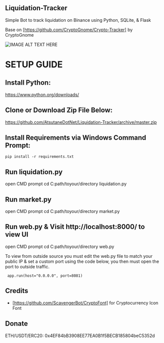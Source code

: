## Liquidation-Tracker
Simple Bot to track liquidation on Binance using Python, SQLite, &amp; Flask

Base on [https://github.com/CryptoGnome/Crypto-Tracker] by CryptoGnome

![IMAGE ALT TEXT HERE](https://atsutanedotnet.files.wordpress.com/2021/02/new-ui.png)

# SETUP GUIDE

## Install Python:

https://www.python.org/downloads/

## Clone or Download Zip File Below:

https://github.com/AtsutaneDotNet/Liquidation-Tracker/archive/master.zip

## Install Requirements via Windows Command Prompt:

```pip install -r requirements.txt```

## Run liquidation.py

open CMD prompt
cd C:path/toyour/directory
liquidation.py

## Run market.py

open CMD prompt
cd C:path/toyour/directory
market.py

## Run web.py & Visit http://localhost:8000/ to view UI

open CMD prompt
cd C:path/toyour/directory
web.py

To view from outside source you must edit the web.py file to match your public IP & set a custom port using the code below, you then must open the port to outside traffic.

``` app.run(host="0.0.0.0", port=8081)```

## Credits
- [https://github.com/ScavengerBot/CryptoFont] for Cryptocurrency Icon Font

## Donate
ETH/USDT/ERC20: 0x4EF84bB3908EE77EA0B1f5BECB185804beC5352d
